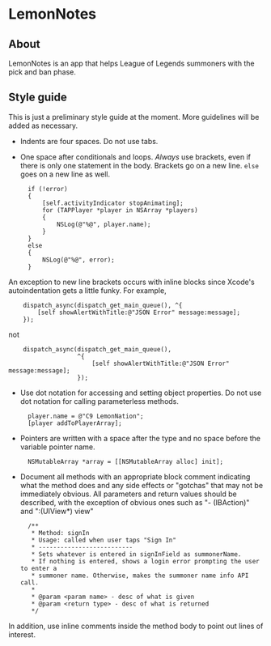 LemonNotes
==========

## About
LemonNotes is an app that helps League of Legends summoners with the pick and ban phase.

## Style guide
This is just a preliminary style guide at the moment. More guidelines will be added as necessary.

- Indents are four spaces. Do not use tabs.
- One space after conditionals and loops. *Always* use brackets, even if there is only one statement in the body. Brackets go on a new line. ````else```` goes on a new line as well.

        if (!error)
        {
            [self.activityIndicator stopAnimating];
            for (TAPPlayer *player in NSArray *players)
            {
                NSLog(@"%@", player.name);
            }
        }
        else
        {
            NSLog(@"%@", error);
        }
An exception to new line brackets occurs with inline blocks since Xcode's autoindentation gets a little funky. For example,

        dispatch_async(dispatch_get_main_queue(), ^{
            [self showAlertWithTitle:@"JSON Error" message:message];
        });
not

        dispatch_async(dispatch_get_main_queue(),
                       ^{
                           [self showAlertWithTitle:@"JSON Error" message:message];
                       });

- Use dot notation for accessing and setting object properties. Do not use dot notation for calling parameterless methods.

        player.name = @"C9 LemonNation";
        [player addToPlayerArray];

- Pointers are written with a space after the type and no space before the variable pointer name.

    	NSMutableArray *array = [[NSMutableArray alloc] init];

- Document all methods with an appropriate block comment indicating what the method does and any side effects or "gotchas" that may not be immediately obvious. 
All parameters and return values should be described, with the exception of obvious ones such as "- (IBAction)" and ":(UIView\*) view"

		/**
		 * Method: signIn
		 * Usage: called when user taps "Sign In"
		 * --------------------------
		 * Sets whatever is entered in signInField as summonerName.
		 * If nothing is entered, shows a login error prompting the user to enter a
		 * summoner name. Otherwise, makes the summoner name info API call.
		 * 
		 * @param <param name> - desc of what is given
		 * @param <return type> - desc of what is returned
		 */
In addition, use inline comments inside the method body to point out lines of interest.
